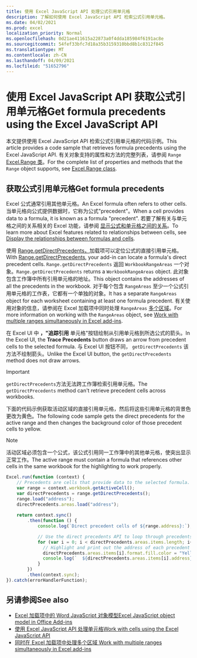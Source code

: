 ```yaml
---
title: 使用 Excel JavaScript API 处理公式引用单元格
description: 了解如何使用 Excel JavaScript API 检索公式引用单元格。
ms.date: 04/02/2021
ms.prod: excel
localization_priority: Normal
ms.openlocfilehash: 0d21ae411615a22873a0f4dda185984f6191ac8e
ms.sourcegitcommit: 54fef33bfc7d18a35b3159310bbd8b1c8312f845
ms.translationtype: MT
ms.contentlocale: zh-CN
ms.lasthandoff: 04/09/2021
ms.locfileid: "51652796"
---
```

# <a name="get-formula-precedents-using-the-excel-javascript-api"></a><span data-ttu-id="a2cbd-103">使用 Excel JavaScript API 获取公式引用单元格</span><span class="sxs-lookup"><span data-stu-id="a2cbd-103">Get formula precedents using the Excel JavaScript API</span></span>

<span data-ttu-id="a2cbd-104">本文提供使用 Excel JavaScript API 检索公式引用单元格的代码示例。</span><span class="sxs-lookup"><span data-stu-id="a2cbd-104">This article provides a code sample that retrieves formula precedents using the Excel JavaScript API.</span></span> <span data-ttu-id="a2cbd-105">有关对象支持的属性和方法的完整列表，请参阅 `Range` [Excel.Range 类](/javascript/api/excel/excel.range)。</span><span class="sxs-lookup"><span data-stu-id="a2cbd-105">For the complete list of properties and methods that the `Range` object supports, see [Excel.Range class](/javascript/api/excel/excel.range).</span></span>

## <a name="get-formula-precedents"></a><span data-ttu-id="a2cbd-106">获取公式引用单元格</span><span class="sxs-lookup"><span data-stu-id="a2cbd-106">Get formula precedents</span></span>

<span data-ttu-id="a2cbd-107">Excel 公式通常引用其他单元格。</span><span class="sxs-lookup"><span data-stu-id="a2cbd-107">An Excel formula often refers to other cells.</span></span> <span data-ttu-id="a2cbd-108">当单元格向公式提供数据时，它称为公式"precedent"。</span><span class="sxs-lookup"><span data-stu-id="a2cbd-108">When a cell provides data to a formula, it is known as a formula "precedent".</span></span> <span data-ttu-id="a2cbd-109">若要了解有关与单元格之间的关系相关的 Excel 功能，请参阅 [显示公式和单元格之间的关系](https://support.microsoft.com/office/display-the-relationships-between-formulas-and-cells-a59bef2b-3701-46bf-8ff1-d3518771d507)。</span><span class="sxs-lookup"><span data-stu-id="a2cbd-109">To learn more about Excel features related to relationships between cells, see [Display the relationships between formulas and cells](https://support.microsoft.com/office/display-the-relationships-between-formulas-and-cells-a59bef2b-3701-46bf-8ff1-d3518771d507).</span></span> 

<span data-ttu-id="a2cbd-110">使用 [Range.getDirectPrecedents，](/javascript/api/excel/excel.range#getdirectprecedents--)加载项可以定位公式的直接引用单元格。</span><span class="sxs-lookup"><span data-stu-id="a2cbd-110">With [Range.getDirectPrecedents](/javascript/api/excel/excel.range#getdirectprecedents--), your add-in can locate a formula's direct precedent cells.</span></span> <span data-ttu-id="a2cbd-111">`Range.getDirectPrecedents` 返回 `WorkbookRangeAreas` 一个对象。</span><span class="sxs-lookup"><span data-stu-id="a2cbd-111">`Range.getDirectPrecedents` returns a `WorkbookRangeAreas` object.</span></span> <span data-ttu-id="a2cbd-112">此对象包含工作簿中所有引用单元格的地址。</span><span class="sxs-lookup"><span data-stu-id="a2cbd-112">This object contains the addresses of all the precedents in the workbook.</span></span> <span data-ttu-id="a2cbd-113">对于每个包含 `RangeAreas` 至少一个公式引用单元格的工作表，它都有一个单独的对象。</span><span class="sxs-lookup"><span data-stu-id="a2cbd-113">It has a separate `RangeAreas` object for each worksheet containing at least one formula precedent.</span></span> <span data-ttu-id="a2cbd-114">有关使用对象的信息，请参阅在 Excel 加载项中同时处理 `RangeAreas` [多个区域](excel-add-ins-multiple-ranges.md)。</span><span class="sxs-lookup"><span data-stu-id="a2cbd-114">For more information on working with the `RangeAreas` object, see [Work with multiple ranges simultaneously in Excel add-ins](excel-add-ins-multiple-ranges.md).</span></span>

<span data-ttu-id="a2cbd-115">在 Excel UI 中 **，"追踪引用** 单元格"按钮绘制从引用单元格到所选公式的箭头。</span><span class="sxs-lookup"><span data-stu-id="a2cbd-115">In the Excel UI, the **Trace Precedents** button draws an arrow from precedent cells to the selected formula.</span></span> <span data-ttu-id="a2cbd-116">与 Excel UI 按钮不同， `getDirectPrecedents` 该方法不绘制箭头。</span><span class="sxs-lookup"><span data-stu-id="a2cbd-116">Unlike the Excel UI button, the `getDirectPrecedents` method does not draw arrows.</span></span> 

> [!IMPORTANT]
> <span data-ttu-id="a2cbd-117">`getDirectPrecedents`方法无法跨工作簿检索引用单元格。</span><span class="sxs-lookup"><span data-stu-id="a2cbd-117">The `getDirectPrecedents` method can't retrieve precedent cells across workbooks.</span></span> 

<span data-ttu-id="a2cbd-118">下面的代码示例获取活动区域的直接引用单元格，然后将这些引用单元格的背景色更改为黄色。</span><span class="sxs-lookup"><span data-stu-id="a2cbd-118">The following code sample gets the direct precedents for the active range and then changes the background color of those precedent cells to yellow.</span></span> 

> [!NOTE]
> <span data-ttu-id="a2cbd-119">活动区域必须包含一个公式，该公式引用同一工作簿中的其他单元格，使突出显示正常工作。</span><span class="sxs-lookup"><span data-stu-id="a2cbd-119">The active range must contain a formula that references other cells in the same workbook for the highlighting to work properly.</span></span> 

```js
Excel.run(function (context) {
    // Precedents are cells that provide data to the selected formula.
    var range = context.workbook.getActiveCell();
    var directPrecedents = range.getDirectPrecedents();
    range.load("address");
    directPrecedents.areas.load("address");
    
    return context.sync()
        .then(function () {
            console.log(`Direct precedent cells of ${range.address}:`);

            // Use the direct precedents API to loop through precedents of the active cell.
            for (var i = 0; i < directPrecedents.areas.items.length; i++) {
              // Highlight and print out the address of each precedent cell.
              directPrecedents.areas.items[i].format.fill.color = "Yellow";
              console.log(`  ${directPrecedents.areas.items[i].address}`);
            }
        })
        .then(context.sync);
}).catch(errorHandlerFunction);
```

## <a name="see-also"></a><span data-ttu-id="a2cbd-120">另请参阅</span><span class="sxs-lookup"><span data-stu-id="a2cbd-120">See also</span></span>

- [<span data-ttu-id="a2cbd-121">Excel 加载项中的 Word JavaScript 对象模型</span><span class="sxs-lookup"><span data-stu-id="a2cbd-121">Excel JavaScript object model in Office Add-ins</span></span>](excel-add-ins-core-concepts.md)
- [<span data-ttu-id="a2cbd-122">使用 Excel JavaScript API 处理单元格</span><span class="sxs-lookup"><span data-stu-id="a2cbd-122">Work with cells using the Excel JavaScript API</span></span>](excel-add-ins-cells.md)
- [<span data-ttu-id="a2cbd-123"> 同时在 Excel 加载项中处理多个区域 </span><span class="sxs-lookup"><span data-stu-id="a2cbd-123">Work with multiple ranges simultaneously in Excel add-ins</span></span>](excel-add-ins-multiple-ranges.md)
